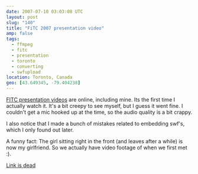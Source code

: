 ```yaml
---
date: 2007-07-10 03:03:08 UTC
layout: post
slug: "140"
title: "FiTC 2007 presentation video"
amp: false
tags:
  - ffmpeg
  - fitc
  - presentation
  - toronto
  - converting
  - swfupload
location: Toronto, Canada
geo: [43.649345, -79.404238]
---
```

<p><a href="http://www.fitc.ca/video/2007/Toronto/" class="dead-link">FITC presentation videos</a> are online, including mine. Its the first time I actually watch it. It's a bit creepy to see myself, but I guess it went fine. I couldn't get a mic hooked up at the time, so the audio quality is a bit crappy.</p>

<p>I also notice that I made a bunch of mistakes related to embedding swf's, which I only found out later.</p>

<p>A funny fact: The girl sitting right in the front (and leaves after a while) is now my girlfriend. So we actually have video footage of when we first met :).</p>

<!--
<embed src="http://services.brightcove.com/services/viewer/federated_f8/271534492" bgcolor="#FFFFFF" flashVars="videoId=1112812722&playerId=271534492&viewerSecureGatewayURL=https://services.brightcove.com/services/amfgateway&servicesURL=http://services.brightcove.com/services&cdnURL=http://admin.brightcove.com&domain=embed&autoStart=false&" base="http://admin.brightcove.com" name="flashObj" width="486" height="412" seamlesstabbing="false" type="application/x-shockwave-flash" swLiveConnect="true" pluginspage="http://www.macromedia.com/shockwave/download/index.cgi?P1_Prod_Version=ShockwaveFlash"></embed>
-->

<a href="#" class="dead-link">Link is dead</a>
